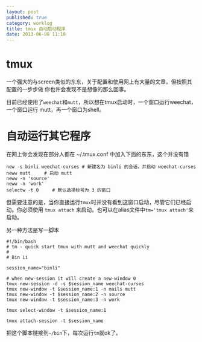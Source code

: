 ```yaml
---
layout: post
published: true
category: worklog
title: tmux 自动启动程序
date: 2013-06-08 11:10
---
```

tmux
===
一个强大的与screen类似的东东，关于配置和使用网上有大量的文章，但按照其配置的一步步做
你也许会发现不是想像的那么回事。

目前已经使用了`weechat`和`mutt`，所以想在tmux启动时，一个窗口运行weechat，一个窗口运行
mutt，再一个窗口为shell。

自动运行其它程序
===

在网上你会发现在部分人都在 ~/.tmux.conf 中加入下面的东东，这个并没有错

    new -s binli weechat-curses # 新建名为 binli 的会话，并启动 weechat-curses
    neww mutt     # 启动 mutt
    neww -n 'source'
    neww -n 'work'
    selectw -t 0     # 默认选择标号为 3 的窗口

但需要注意的是，当你直接运行`tmux`时并没有看到这窗口启动，尽管它们已经启动。你必须使用
`tmux attach` 来启动。也可以在alias文件中`tm='tmux attach'`来启动。

另一种方法是写一脚本 

    #!/bin/bash
    # tm - quick start tmux with mutt and weechat quickly
    #
    # Bin Li
    
    session_name="binli"
    
    # when new-session it will create a new-window 0
    tmux new-session -d -s $session_name weechat-curses
    tmux new-window -t $session_name:1 -n mails mutt
    tmux new-window -t $session_name:2 -n source
    tmux new-window -t $session_name:3 -n work
    
    tmux select-window -t $session_name:1
    
    tmux attach-session -t $session_name

把这个脚本链接到`~/bin`下，每次运行`tm`就ok了。
